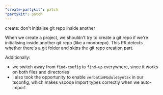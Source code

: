```yaml
---
"create-partykit": patch
"partykit": patch
---
```


create: don't initialise git repo inside another

When we create a project, we shouldn't try to create a git repo if we're initialising inside another git repo (like a monorepo). This PR detects whether there's a git folder and skips the git repo creation part.

Additionally:

- we switch away from `find-config` to `find-up` everywhere, since it works on both files and directories
- I also took the opportunity to enable `verbatimModuleSyntax` in our tsconfig, which makes vscode import types correctly when we auto-import

